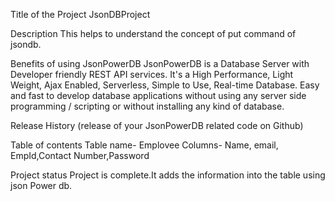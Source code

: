 Title of the Project
   JsonDBProject
   
Description
    This helps to understand the concept of put command of jsondb.
    
Benefits of using JsonPowerDB
    JsonPowerDB is a Database Server with Developer friendly REST API services.
    It's a High Performance, Light Weight, Ajax Enabled, Serverless, Simple to Use, Real-time Database.
    Easy and fast to develop database applications without using any server side programming / scripting or without installing any kind of database.
    
Release History (release of your JsonPowerDB related code on Github)
              
Table of contents
    Table name- Emplovee
    Columns- Name, email, EmpId,Contact Number,Password
   
Project status
  Project is complete.It adds the information into the table using json Power db.
